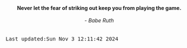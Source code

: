 
<div align="center"><b><span>Never let the fear of striking out keep you from playing the game.</span></b><br><br><i> - Babe Ruth</i></div>
<br><br><kbd>Last updated:Sun Nov  3 12:11:42 2024</kbd>